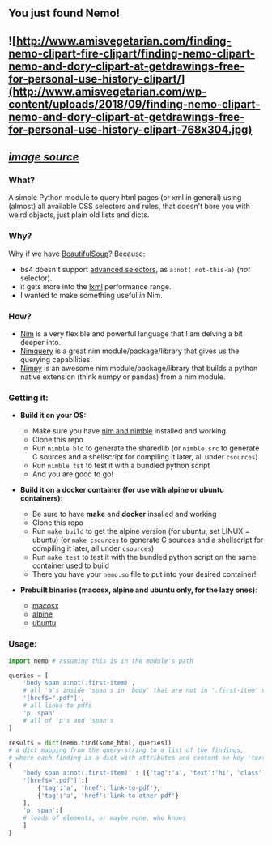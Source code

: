 ## You just found  Nemo!
![http://www.amisvegetarian.com/finding-nemo-clipart-fire-clipart/finding-nemo-clipart-nemo-and-dory-clipart-at-getdrawings-free-for-personal-use-history-clipart/](http://www.amisvegetarian.com/wp-content/uploads/2018/09/finding-nemo-clipart-nemo-and-dory-clipart-at-getdrawings-free-for-personal-use-history-clipart-768x304.jpg)
---
_[image source](http://www.amisvegetarian.com/finding-nemo-clipart-fire-clipart/finding-nemo-clipart-nemo-and-dory-clipart-at-getdrawings-free-for-personal-use-history-clipart/)_
---

### What?
A simple Python module to query html pages (or xml in general) using (almost) all available CSS selectors and rules, that doesn't bore you with weird objects, just plain old lists and dicts.

### Why?
Why if we have [BeautifulSoup](https://www.crummy.com/software/BeautifulSoup/bs4/doc/)?
Because:
* bs4 doesn't support [advanced selectors](https://www.w3schools.com/cssref/css_selectors.asp), as `a:not(.not-this-a)` (*not* selector).
* it gets more into the [lxml](https://lxml.de) performance range.
* I wanted to make something useful *in* Nim.

### How?
* [Nim](https://nim-lang.org) is a very flexible and powerful language that I am delving a bit deeper into.
* [Nimquery](https://github.com/GULPF/nimquery) is a great nim module/package/library that gives us the querying capabilities.
* [Nimpy](https://github.com/yglukhov/nimpy) is an awesome nim module/package/library that builds a python native extension (think numpy or pandas) from a nim module.


### Getting it:

* **Build it on your OS:**
    * Make sure you have [nim and nimble](https://nim-lang.org) installed and working
    * Clone this repo
    * Run `nimble bld` to generate the sharedlib (or `nimble src` to generate C sources and a shellscript for compiling it later, all under `csources`)
    * Run `nimble tst` to test it with a bundled python script
    * And you are good to go!


* **Build it on a docker container (for use with alpine or ubuntu containers)**:
    * Be sure to have **make** and **docker** insalled and working
    * Clone this repo
    * Run `make build` to get the alpine version (for ubuntu, set LINUX = ubuntu) (or `make csources` to generate C sources and a shellscript for compiling it later, all under `csources`)
    * Run `make test` to test it with the bundled python script on the same container used to build
    * There you have your `nemo.so` file to put into your desired container!

* **Prebuilt binaries (macosx, alpine and ubuntu only, for the lazy ones)**:
    * [macosx](https://github.com/yvendruscolo/nemo/releases/tag/0.1.0-macosx)
    * [alpine](https://github.com/yvendruscolo/nemo/releases/tag/0.1.0-alpine)
    * [ubuntu](https://github.com/yvendruscolo/nemo/releases/tag/0.1.0-ubuntu)

### Usage:
```python
import nemo # assuming this is in the module's path

queries = [
    'body span a:not(.first-item)',
    # all 'a's inside 'span's in 'body' that are not in '.first-item' class
    '[href$=".pdf"]',
    # all links to pdfs
    'p, span'
    # all of 'p's and 'span's
]

results = dict(nemo.find(some_html, queries)) 
# a dict mapping from the query-string to a list of the findings,
# where each finding is a dict with attributes and content on key 'text', like:
{
    'body span a:not(.first-item)' : [{'tag':'a', 'text':'hi', 'class':'last-item'}],
    '[href$=".pdf"]':[
        {'tag':'a', 'href':'link-to-pdf'},
        {'tag':'a', 'href':'link-to-other-pdf'}
    ],
    'p, span':[
    # loads of elements, or maybe none, who knows
    ]
}
```